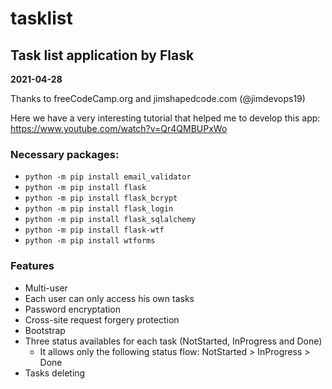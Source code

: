 # tasklist
## Task list application by Flask

**2021-04-28**


Thanks to freeCodeCamp.org and jimshapedcode.com (@jimdevops19)

Here we have a very interesting tutorial that helped me to develop this app: https://www.youtube.com/watch?v=Qr4QMBUPxWo


### Necessary packages:
  - `python -m pip install email_validator`
  - `python -m pip install flask`
  - `python -m pip install flask_bcrypt`
  - `python -m pip install flask_login`
  - `python -m pip install flask_sqlalchemy`
  - `python -m pip install flask-wtf`
  - `python -m pip install wtforms`


### Features
  - Multi-user
  - Each user can only access his own tasks
  - Password encryptation
  - Cross-site request forgery protection
  - Bootstrap
  - Three status availables for each task (NotStarted, InProgress and Done)
    - It allows only the following status flow: NotStarted > InProgress > Done
  - Tasks deleting
